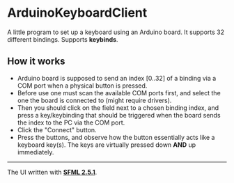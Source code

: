 # ArduinoKeyboardClient
 
A little program to set up a keyboard using an Arduino board. It supports 32 different bindings. Supports **keybinds**.

## How it works

- Arduino board is supposed to send an index [0..32] of a binding via a COM port when a physical button is pressed.
- Before use one must scan the available COM ports first, and select the one the board is connected to (might require drivers).
- Then you should click on the field next to a chosen binding index, and press a key/keybinding that should be triggered when the board sends the index to the PC via the COM port.
- Click the "Connect" button.
- Press the buttons, and observe how the button essentially acts like a keyboard key(s). The keys are virtually pressed down **AND** up immediately.

---

The UI written with [**SFML 2.5.1**](https://www.sfml-dev.org/).

